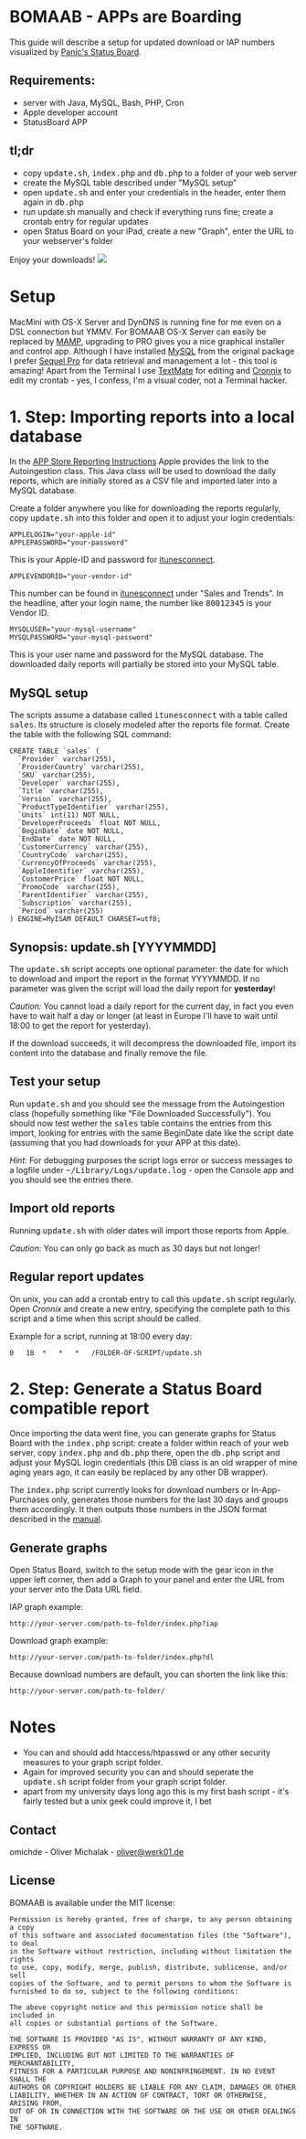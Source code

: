 # BOMAAB - APPs are Boarding

This guide will describe a setup for updated download or IAP numbers visualized by [Panic's Status Board](http://www.panic.com/statusboard/).

## Requirements:
- server with Java, MySQL, Bash, PHP, Cron
- Apple developer account
- StatusBoard APP

## tl;dr

- copy <tt>update.sh</tt>, <tt>index.php</tt> and <tt>db.php</tt> to a folder of your web server
- create the MySQL table described under "MySQL setup"
- open <tt>update.sh</tt> and enter your credentials in the header, enter them again in <tt>db.php</tt>
- run update.sh manually and check if everything runs fine; create a crontab entry for regular updates
- open Status Board on your iPad, create a new "Graph", enter the URL to your webserver's folder

Enjoy your downloads!
<img src="https://github.com/omichde/BOMAAB/blob/master/screen.jpg">

# Setup

MacMini with OS-X Server and DynDNS is running fine for me even on a DSL connection but YMMV. For BOMAAB OS-X Server can easily be replaced by [MAMP](http://www.mamp.info/), upgrading to PRO gives you a nice graphical installer and control app. Although I have installed [MySQL](http://www.mysql.com/downloads/mysql/) from the original package I prefer [Sequel Pro](http://www.sequelpro.com) for data retrieval and management a lot - this tool is amazing! Apart from the Terminal I use [TextMate](http://macromates.com) for editing and [Cronnix](http://code.google.com/p/cronnix/) to edit my crontab - yes, I confess, I'm a visual coder, not a Terminal hacker.

# 1. Step: Importing reports into a local database

In the [APP Store Reporting Instructions](http://www.apple.com/itunesnews/docs/AppStoreReportingInstructions.pdf) Apple provides the link to the Autoingestion class. This Java class will be used to download the daily reports, which are initially stored as a CSV file and imported later into a MySQL database.

Create a folder anywhere you like for downloading the reports regularly, copy <tt>update.sh</tt> into this folder and open it to adjust your login credentials:

	APPLELOGIN="your-apple-id"
	APPLEPASSWORD="your-password"

This is your Apple-ID and password for [itunesconnect](https://itunesconnect.apple.com).

	APPLEVENDORID="your-vendor-id"

This number can be found in [itunesconnect](https://itunesconnect.apple.com) under "Sales and Trends". In the headline, after your login name, the number like <tt>80012345</tt> is your Vendor ID.

	MYSQLUSER="your-mysql-username"
	MYSQLPASSWORD="your-mysql-password"

This is your user name and password for the MySQL database. The downloaded daily reports will partially be stored into your MySQL table.

## MySQL setup

The scripts assume a database called <tt>itunesconnect</tt> with a table called <tt>sales</tt>. Its structure is closely modeled after the reports file format. Create the table with the following SQL command:

	CREATE TABLE `sales` (
	  `Provider` varchar(255),
	  `ProviderCountry` varchar(255),
	  `SKU` varchar(255),
	  `Developer` varchar(255),
	  `Title` varchar(255),
	  `Version` varchar(255),
	  `ProductTypeIdentifier` varchar(255),
	  `Units` int(11) NOT NULL,
	  `DeveloperProceeds` float NOT NULL,
	  `BeginDate` date NOT NULL,
	  `EndDate` date NOT NULL,
	  `CustomerCurrency` varchar(255),
	  `CountryCode` varchar(255),
	  `CurrencyOfProceeds` varchar(255),
	  `AppleIdentifier` varchar(255),
	  `CustomerPrice` float NOT NULL,
	  `PromoCode` varchar(255),
	  `ParentIdentifier` varchar(255),
	  `Subscription` varchar(255),
	  `Period` varchar(255)
	) ENGINE=MyISAM DEFAULT CHARSET=utf8;

## Synopsis: update.sh [YYYYMMDD]

The <tt>update.sh</tt> script accepts one optional parameter: the date for which to download and import the report in the format YYYYMMDD. If no parameter was given the script will load the daily report for **yesterday**!

*Caution:*
You cannot load a daily report for the current day, in fact you even have to wait half a day or longer (at least in Europe I'll have to wait until 18:00 to get the report for yesterday).

If the download succeeds, it will decompress the downloaded file, import its content into the database and finally remove the file.

## Test your setup

Run <tt>update.sh</tt> and you should see the message from the Autoingestion class (hopefully something like "File Downloaded Successfully"). You should now test wether the <tt>sales</tt> table contains the entries from this import, looking for entries with the same BeginDate date like the script date (assuming that you had downloads for your APP at this date).

*Hint:*
For debugging purposes the script logs error or success messages to a logfile under <tt>~/Library/Logs/update.log</tt> - open the Console app and you should see the entries there.

## Import old reports

Running <tt>update.sh</tt> with older dates will import those reports from Apple.

*Caution:*
You can only go back as much as 30 days but not longer!

## Regular report updates

On unix, you can add a crontab entry to call this <tt>update.sh</tt> script regularly. Open *Cronnix* and create a new entry, specifying the complete path to this script and a time when this script should be called.

Example for a script, running at 18:00 every day:

	0	18	*	*	*	/FOLDER-OF-SCRIPT/update.sh

# 2. Step: Generate a Status Board compatible report

Once importing the data went fine, you can generate graphs for Status Board with the <tt>index.php</tt> script: create a folder within reach of your web server, copy <tt>index.php</tt> and <tt>db.php</tt> there, open the <tt>db.php</tt> script and adjust your MySQL login credentials (this DB class is an old wrapper of mine aging years ago, it can easily be replaced by any other DB wrapper).

The <tt>index.php</tt> script currently looks for download numbers or In-App-Purchases only, generates those numbers for the last 30 days and groups them accordingly. It then outputs those numbers in the JSON format described in the [manual](http://www.panic.com/statusboard/docs/graph_tutorial.pdf).

## Generate graphs

Open Status Board, switch to the setup mode with the gear icon in the upper left corner, then add a Graph to your panel and enter the URL from your server into the Data URL field.

IAP graph example:

	http://your-server.com/path-to-folder/index.php?iap

Download graph example:

	http://your-server.com/path-to-folder/index.php?dl

Because download numbers are default, you can shorten the link like this:

	http://your-server.com/path-to-folder/

# Notes

- You can and should add htaccess/htpasswd or any other security measures to your graph script folder.
- Again for improved security you can and should seperate the <tt>update.sh</tt> script folder from your graph script folder.
- apart from my university days long ago this is my first bash script - it's fairly tested but a unix geek could improve it, I bet

## Contact

omichde - Oliver Michalak - oliver@werk01.de

## License

BOMAAB is available under the MIT license:

	Permission is hereby granted, free of charge, to any person obtaining a copy
	of this software and associated documentation files (the "Software"), to deal
	in the Software without restriction, including without limitation the rights
	to use, copy, modify, merge, publish, distribute, sublicense, and/or sell
	copies of the Software, and to permit persons to whom the Software is
	furnished to do so, subject to the following conditions:

	The above copyright notice and this permission notice shall be included in
	all copies or substantial portions of the Software.

	THE SOFTWARE IS PROVIDED "AS IS", WITHOUT WARRANTY OF ANY KIND, EXPRESS OR
	IMPLIED, INCLUDING BUT NOT LIMITED TO THE WARRANTIES OF MERCHANTABILITY,
	FITNESS FOR A PARTICULAR PURPOSE AND NONINFRINGEMENT. IN NO EVENT SHALL THE
	AUTHORS OR COPYRIGHT HOLDERS BE LIABLE FOR ANY CLAIM, DAMAGES OR OTHER
	LIABILITY, WHETHER IN AN ACTION OF CONTRACT, TORT OR OTHERWISE, ARISING FROM,
	OUT OF OR IN CONNECTION WITH THE SOFTWARE OR THE USE OR OTHER DEALINGS IN
	THE SOFTWARE.

